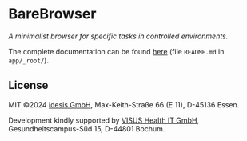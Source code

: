 # BareBrowser

*A minimalist browser for specific tasks in controlled environments.*

The complete documentation can be found [here](app/_root/README.md) (file `README.md` in
`app/_root/`).

## License

MIT ©2024 [idesis GmbH](https://www.idesis.de), Max-Keith-Straße 66 (E 11), D-45136 Essen.

Development kindly supported by [VISUS Health IT GmbH](https://www.visus.com), Gesundheitscampus-Süd
15, D-44801 Bochum.
